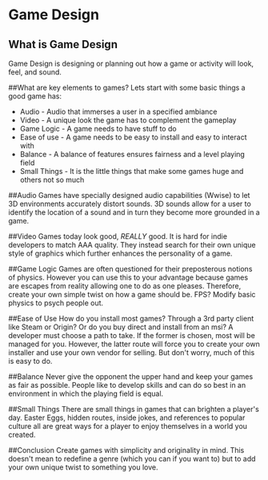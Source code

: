 # Game Design
## What is Game Design
Game Design is designing or planning out how a game or activity will look, feel, and sound.

##What are key elements to games?
Lets start with some basic things a good game has:
* Audio - Audio that immerses a user in a specified ambiance
* Video - A unique look the game has to complement the gameplay
* Game Logic - A game needs to have stuff to do
* Ease of use - A game needs to be easy to install and easy to interact with
* Balance - A balance of features ensures fairness and a level playing field
* Small Things - It is the little things that make some games huge and others not so much

##Audio
Games have specially designed audio capabilities (Wwise) to let 3D environments accurately distort sounds. 3D sounds allow for a user to identify the location of a sound and in turn they become more grounded in a game.

##Video
Games today look good, *REALLY* good. It is hard for indie developers to match AAA quality. They instead search for their own unique style of graphics which further enhances the personality of a game.

##Game Logic
Games are often questioned for their preposterous notions of physics. However you can use this to your advantage because games are escapes from reality allowing one to do as one pleases. Therefore, create your own simple twist on how a game should be. FPS? Modify  basic physics to psych people out.

##Ease of Use
How do you install most games? Through a 3rd party client like Steam or Origin? Or do you buy direct and install from an msi? A developer must choose a path to take. If the former is chosen, most will be managed for you. However, the latter route will force you to create your own installer and use your own vendor for selling. But don't worry, much of this is easy to do.

##Balance
Never give the opponent the upper hand and keep your games as fair as possible. People like to develop skills and can do so best in an environment in which the playing field is equal.

##Small Things
There are small things in games that can brighten a player's day. Easter Eggs, hidden routes, inside jokes, and references to popular culture all are great ways for a player to enjoy themselves in a world you created.

##Conclusion
Create games with simplicity and originality in mind. This doesn't mean to redefine a genre (which you can if you want to) but to add your own unique twist to something you love. 
